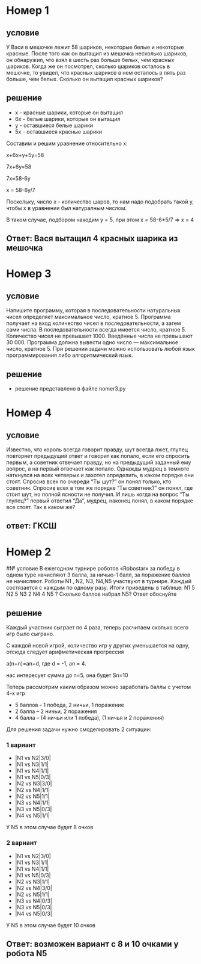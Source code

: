 # Номер 1
## условие
У Васи в мешочке лежит 58 шариков, некоторые белые и некоторые
красные. После того как он вытащил из мешочка несколько шариков, он обнаружил,
что взял в шесть раз больше белых, чем красных шариков. Когда же он посмотрел,
сколько шариков осталось в мешочке, то увидел, что красных шариков в нем
осталось в пять раз больше, чем белых. Сколько он вытащил красных шариков?
## решение
* x - красные шарики, которые он вытащил
* 6x - белые шарики, которые он вытащил
* y - оставшиеся белые шарики
* 5x - оставшиеся красные шарики

Составим и решим уравнение относительно x:

x+6x+y+5y=58

7x+6y=58

7x=58-6y

x = 58-6y/7

Поскольку, число x - количество шаров, то нам надо подобрать такой y, чтобы x в уравнении был натуралным числом.

В таком случае, подбором находим y = 5, при этом x = 58-6*5/7 => x = 4

## Ответ: Вася вытащил 4 красных шарика из мешочка

# Номер 3
## условие
Напишите программу, которая в последовательности натуральных чисел определяет
максимальное число, кратное 5. Программа получает на вход количество чисел в
последовательности, а затем сами числа. В последовательности всегда имеется
число, кратное 5. Количество чисел не превышает 1000. Введённые числа не
превышают 30 000. Программа должна вывести одно число — максимальное число,
кратное 5. При решении задачи можно использовать любой язык
программирования либо алгоритмический язык.
## решение
* решение представлено в файле nomer3.py
# Номер 4
## условие
Известно, что король всегда говорит правду, шут всегда лжет, глупец повторяет
предыдущий ответ и говорит как попало, если его спросить первым, а советник
отвечает правду, но на предыдущий заданный ему вопрос, а на первый отвечает как
попало. Однажды мудрец в темноте наткнулся на всех четверых и захотел
определить, в каком порядке они стоят. Спросив всех по очереди “Ты шут?” он понял
только, кто советник. Спросив всех в том же порядке “Ты советник?” он понял, где
стоит шут, но полной ясности не получил. И лишь когда на вопрос “Ты глупец?”
первый ответил “Да”, мудрец, наконец понял, в каком порядке все стоят. Так в каком
же?
## ответ: ГКСШ
# Номер 2
#№ условие
В ежегодном турнире роботов «Robostar» за победу в одном туре
начисляют 3 балла, за ничью-1 балл, за поражение баллов не начисляют. Роботы N1
, N2, N3, N4,N5 участвуют в турнире. Каждый состязается с каждым по одному разу.
Итоги приведены в таблице:
N1 5
N2 5
N3 2
N4 4
N5 ?
Сколько баллов набрал N5? Ответ обоснуйте
## решение
Каждый участник сыграет по 4 раза, теперь расчитаем сколько всего игр было сыграно.

С каждой новой игрой, количество игр у других уменьшается на одну, отсюда следует арифметическая прогрессия

a(n+n)=an+d, где d = -1, an = 4.

нас интересует сумма до n=5, она будет Sn=10

Теперь рассмотрим каким образом можно заработать баллы с учетом 4-х игр

* 5 баллов - 1 победа, 2 ничьи, 1 поражение
* 2 балла – 2 ничьи, 2 поражения
* 4 балла – (4 ничьи или 1 победа), (1 ничья и 2 поражения)

Для решения задачи нужно смоделировать 2 ситуации:
### 1 вариант
* |N1 vs N2|3/0|
* |N1 vs N3|1/1|
* |N1 vs N4|1/1|
* |N1 vs N5|0/3|
* |N2 vs N3|3/0|
* |N2 vs N4|1/1|
* |N2 vs N5|1/1|
* |N3 vs N4|1/1|
* |N3 vs N5|0/3|
* |N4 vs N5|1/1|

У N5 в этом случае будет 8 очков
### 2 вариант
* |N1 vs N2|3/0|
* |N1 vs N3|1/1|
* |N1 vs N4|1/1|
* |N1 vs N5|0/3|
* |N2 vs N3|1/1|
* |N2 vs N4|3/0|
* |N2 vs N5|1/1|
* |N3 vs N4|0/3|
* |N3 vs N5|0/3|
* |N4 vs N5|0/3|

У N5 в этом случае будет 10 очков
## Ответ: возможен вариант с 8 и 10 очками у робота N5